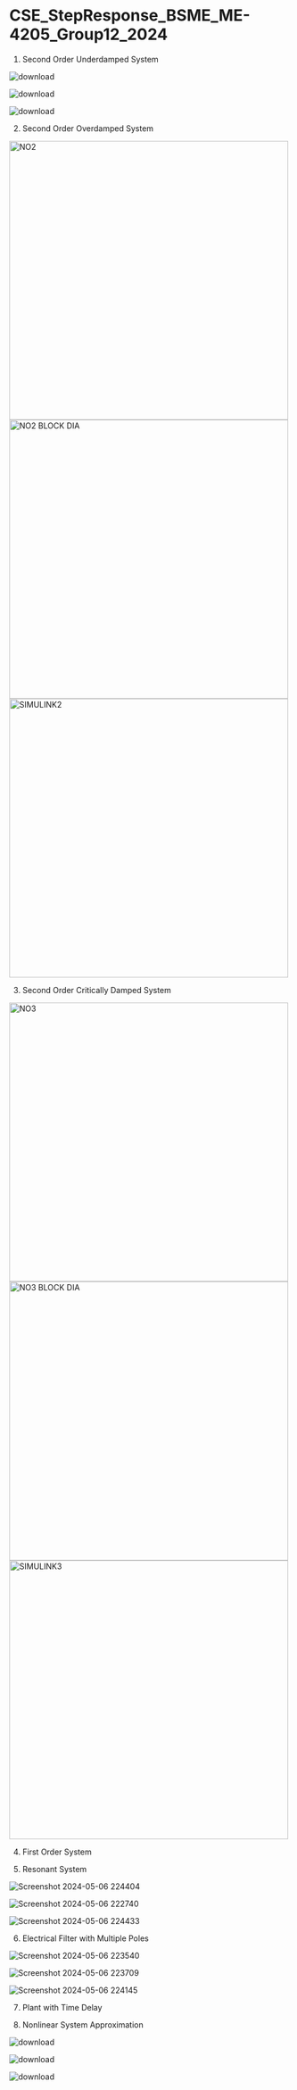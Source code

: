 # CSE_StepResponse_BSME_ME-4205_Group12_2024

1. Second Order Underdamped System
   
![download](https://github.com/trinadilag/CSE_StepResponse_BSME_ME-4205_Group12_2024/assets/159035926/29cddc8f-8356-4cf5-8e08-5f1847b12008)

![download](https://github.com/trinadilag/CSE_StepResponse_BSME_ME-4205_Group12_2024/assets/159035926/1b7a276d-182b-478e-a88e-ded110babde6)

![download](https://github.com/trinadilag/CSE_StepResponse_BSME_ME-4205_Group12_2024/assets/159035926/91549e71-b594-4f19-a9b6-e72443b7f495)

2. Second Order Overdamped System

<img width="500" alt="NO2" src="https://github.com/trinadilag/CSE_StepResponse_BSME_ME-4205_Group12_2024/assets/159038194/2de62303-a258-46db-aed4-c6e72afccc2c">

<img width="500" alt="NO2 BLOCK DIA" src="https://github.com/trinadilag/CSE_StepResponse_BSME_ME-4205_Group12_2024/assets/159038194/295329eb-d216-4f67-a979-bc76026aa29b">

<img width="500" alt="SIMULINK2" src="https://github.com/trinadilag/CSE_StepResponse_BSME_ME-4205_Group12_2024/assets/159038194/a1ce7e06-fb9b-4a73-8460-1f842d0026a5">

3. Second Order Critically Damped System

<img width="500" alt="NO3" src="https://github.com/trinadilag/CSE_StepResponse_BSME_ME-4205_Group12_2024/assets/159038194/0f96a089-d139-4fc5-8e13-46a686f526af">

<img width="500" alt="NO3 BLOCK DIA" src="https://github.com/trinadilag/CSE_StepResponse_BSME_ME-4205_Group12_2024/assets/159038194/ff06c3f8-c29c-44fc-990d-f88f7f9daf57">

<img width="500" alt="SIMULINK3" src="https://github.com/trinadilag/CSE_StepResponse_BSME_ME-4205_Group12_2024/assets/159038194/0f969a46-0dad-4b29-a8b4-dc0087cb675c">

4. First Order System


5. Resonant System

![Screenshot 2024-05-06 224404](https://github.com/trinadilag/CSE_StepResponse_BSME_ME-4205_Group12_2024/assets/159030152/ff62d44e-b305-4448-bcc0-892cece3adc7)

![Screenshot 2024-05-06 222740](https://github.com/trinadilag/CSE_StepResponse_BSME_ME-4205_Group12_2024/assets/159030152/0e30f691-d8c7-49cb-acc0-85b5326c36b6)

![Screenshot 2024-05-06 224433](https://github.com/trinadilag/CSE_StepResponse_BSME_ME-4205_Group12_2024/assets/159030152/f8867f92-4224-4e93-954c-9cc1657a7aae)


6. Electrical Filter with Multiple Poles

![Screenshot 2024-05-06 223540](https://github.com/trinadilag/CSE_StepResponse_BSME_ME-4205_Group12_2024/assets/159030152/519be9f0-7b54-42ed-9769-584ce55b6609)

![Screenshot 2024-05-06 223709](https://github.com/trinadilag/CSE_StepResponse_BSME_ME-4205_Group12_2024/assets/159030152/8f1f3553-8338-48e8-8ccb-1be31f2c6b6f)

![Screenshot 2024-05-06 224145](https://github.com/trinadilag/CSE_StepResponse_BSME_ME-4205_Group12_2024/assets/159030152/58da8590-c9a1-4872-be25-b0330ac1975b)


7. Plant with Time Delay


8. Nonlinear System Approximation

![download](https://github.com/trinadilag/CSE_StepResponse_BSME_ME-4205_Group12_2024/assets/159035926/cc8d4fab-eb30-4fa4-9dbc-605f5db7b8d0)

![download](https://github.com/trinadilag/CSE_StepResponse_BSME_ME-4205_Group12_2024/assets/159035926/acc29151-6524-41cd-9da4-40d8b57c06b4)

![download](https://github.com/trinadilag/CSE_StepResponse_BSME_ME-4205_Group12_2024/assets/159035926/56533697-9f70-4b7f-8275-e73dc6c5300a)
